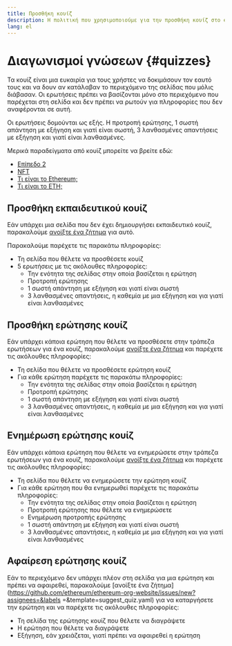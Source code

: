 ```yaml
---
title: Προσθήκη κουίζ
description: Η πολιτική που χρησιμοποιούμε για την προσθήκη κουίζ στο ethereum.org
lang: el
---
```


# Διαγωνισμοί γνώσεων {#quizzes}

Τα κουίζ είναι μια ευκαιρία για τους χρήστες να δοκιμάσουν τον εαυτό τους και να δουν αν κατάλαβαν το περιεχόμενο της σελίδας που μόλις διάβασαν. Οι ερωτήσεις πρέπει να βασίζονται μόνο στο περιεχόμενο που παρέχεται στη σελίδα και δεν πρέπει να ρωτούν για πληροφορίες που δεν αναφέρονται σε αυτή.

Οι ερωτήσεις δομούνται ως εξής. Η προτροπή ερώτησης, 1 σωστή απάντηση με εξήγηση και γιατί είναι σωστή, 3 λανθασμένες απαντήσεις με εξήγηση και γιατί είναι λανθασμένες.

Μερικά παραδείγματα από κουίζ μπορείτε να βρείτε εδώ:

- [Επίπεδο 2](/layer-2)
- [NFT](/nft/)
- [Τι είναι το Ethereum;](/what-is-ethereum/)
- [Τι είναι το ETH;](/what-is-ether/)

## Προσθήκη εκπαιδευτικού κουίζ

Εάν υπάρχει μια σελίδα που δεν έχει δημιουργήσει εκπαιδευτικό κουίζ, παρακαλούμε [ανοίξτε ένα ζήτημα](https://github.com/ethereum/ethereum-org-website/issues/new?assignees=&labels=&template=suggest_quiz.yaml) για αυτό.

Παρακαλούμε παρέχετε τις παρακάτω πληροφορίες:

- Τη σελίδα που θέλετε να προσθέσετε κουίζ
- 5 ερωτήσεις με τις ακόλουθες πληροφορίες:
  - Την ενότητα της σελίδας στην οποία βασίζεται η ερώτηση
  - Προτροπή ερώτησης
  - 1 σωστή απάντηση με εξήγηση και γιατί είναι σωστή
  - 3 λανθασμένες απαντήσεις, η καθεμία με μια εξήγηση και για γιατί είναι λανθασμένες

## Προσθήκη ερώτησης κουίζ

Εάν υπάρχει κάποια ερώτηση που θέλετε να προσθέσετε στην τράπεζα ερωτήσεων για ένα κουίζ, παρακαλούμε [ανοίξτε ένα ζήτημα](https://github.com/ethereum/ethereum-org-website/issues/new?assignees=&labels=&template=suggest_quiz.yaml) και παρέχετε τις ακόλουθες πληροφορίες:

- Τη σελίδα που θέλετε να προσθέσετε ερώτηση κουίζ
- Για κάθε ερώτηση παρέχετε τις παρακάτω πληροφορίες:
  - Την ενότητα της σελίδας στην οποία βασίζεται η ερώτηση
  - Προτροπή ερώτησης
  - 1 σωστή απάντηση με εξήγηση και γιατί είναι σωστή
  - 3 λανθασμένες απαντήσεις, η καθεμία με μια εξήγηση και για γιατί είναι λανθασμένες

## Ενημέρωση ερώτησης κουίζ

Εάν υπάρχει κάποια ερώτηση που θέλετε να ενημερώσετε στην τράπεζα ερωτήσεων για ένα κουίζ, παρακαλούμε [ανοίξτε ένα ζήτημα](https://github.com/ethereum/ethereum-org-website/issues/new?assignees=&labels=&template=suggest_quiz.yaml) και παρέχετε τις ακόλουθες πληροφορίες:

- Τη σελίδα που θέλετε να ενημερώσετε την ερώτηση κουίζ
- Για κάθε ερώτηση που θα ενημερωθεί παρέχετε τις παρακάτω πληροφορίες:
  - Την ενότητα της σελίδας στην οποία βασίζεται η ερώτηση
  - Προτροπή ερώτησης που θέλετε να ενημερώσετε
  - Ενημέρωση προτροπής ερώτησης
  - 1 σωστή απάντηση με εξήγηση και γιατί είναι σωστή
  - 3 λανθασμένες απαντήσεις, η καθεμία με μια εξήγηση και για γιατί είναι λανθασμένες

## Αφαίρεση ερώτησης κουίζ

Εάν το περιεχόμενο δεν υπάρχει πλέον στη σελίδα για μια ερώτηση και πρέπει να αφαιρεθεί, παρακαλούμε [ανοίξτε ένα ζήτημα](https://github.com/ethereum/ethereum-org-website/issues/new?assignees=&labels =&template=suggest_quiz.yaml) για να καταργήσετε την ερώτηση και να παρέχετε τις ακόλουθες πληροφορίες:

- Τη σελίδα της ερώτησης κουίζ που θέλετε να διαγράψετε
- Η ερώτηση που θέλετε να διαγράψετε
- Εξήγηση, εάν χρειάζεται, γιατί πρέπει να αφαιρεθεί η ερώτηση
